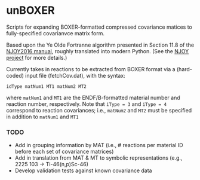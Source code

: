 # unBOXER
Scripts for expanding BOXER-formatted compressed covariance matices to fully-specified covarianvce matrix form.

Based upon the Ye Olde Fortranne algorithm presented in Section 11.8 of the [NJOY2016 manual](https://github.com/njoy/NJOY2016-manual/raw/master/njoy16.pdf#page=372), roughly translated into modern Python. (See the [NJOY project](https://github.com/njoy/) for more details.)

Currently takes in reactions to be extracted from BOXER format via a (hard-coded) input file (fetchCov.dat), with the syntax:

    idType matNum1 MT1 matNum2 MT2

where `matNum1` and `MT1` are the ENDF/B-formatted material number and reaction number, respectively. Note that `iType = 3` and `iType = 4` correspond to reaction covariances; i.e., `matNum2` and `MT2` must be specified in addition to `matNum1` and `MT1`

### TODO ###

 - Add in grouping information by MAT (i.e., # reactions per material ID before each set of covariance matrices)
 - Add in translation from MAT & MT to symbolic representations (e.g., 2225 103 -> Ti-46(n,p)Sc-46)
 - Develop validation tests against known covariance data
